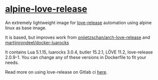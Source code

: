 # [alpine-love-release](https://hub.docker.com/r/asmfreak/love-release/)

An extremely lightweight image for [love-release](https://github.com/MisterDA/love-release) automation using alpine linux as base image.

It is based, but improves work from [oniietzschan/arch-love-release](https://github.com/oniietzschan/arch-love-release) and [martijnrondeel/docker-luarocks](https://github.com/martijnrondeel/docker-luarocks)

It contains Lua 5.1.15, luarocks 3.0.4, butler 15.2.1, LÖVE 11.2, love-release 2.0.9-1.
You can change any of these versions in Dockerfile to fit your needs. 

Read more on using love-release on Gitlab ci [here](https://github.com/oniietzschan/blog/issues/1).
